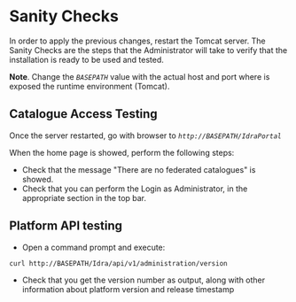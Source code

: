 # Sanity Checks

In order to apply the previous changes, restart the Tomcat server. The Sanity
Checks are the steps that the Administrator will take to verify that the
installation is ready to be used and tested.

**Note**. Change the _`BASEPATH`_ value with the actual host and port where is
exposed the runtime environment (Tomcat).

## Catalogue Access Testing

Once the server restarted, go with browser to _`http://BASEPATH/IdraPortal`_

When the home page is showed, perform the following steps:

-   Check that the message "There are no federated catalogues" is showed.
-   Check that you can perform the Login as Administrator, in the appropriate
    section in the top bar.

## Platform API testing

-   Open a command prompt and execute:

```bash
curl http://BASEPATH/Idra/api/v1/administration/version
```

-   Check that you get the version number as output, along with other
    information about platform version and release timestamp

